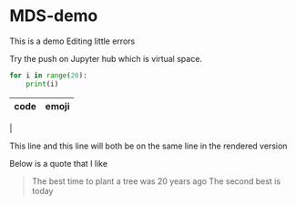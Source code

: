 # MDS-demo
This is a demo
Editing little errors

Try the push on Jupyter hub which is virtual space.

```python
for i in range(20):
    print(i)
```

|code       |emoji    |
|-----------|---------|
|

This line
and this line 
will both be on the same line
in the rendered version

Below is a quote that I like

>The best time to plant a tree was 20 years ago
>The second best is today
